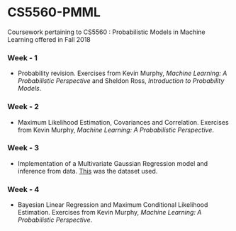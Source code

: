# CS5560-PMML
Coursework pertaining to CS5560 : Probabilistic Models in Machine Learning offered in Fall 2018

### Week - 1
+ Probability revision. Exercises from Kevin Murphy, _Machine Learning: A Probabilistic Perspective_ and Sheldon Ross, _Introduction to Probability Models_.

### Week - 2
+ Maximum Likelihood Estimation, Covariances and Correlation. Exercises from Kevin Murphy, _Machine Learning: A Probabilistic Perspective_.

### Week - 3
+ Implementation of a Multivariate Gaussian Regression model and inference from data. [This](http://archive.ics.uci.edu/ml/datasets/SGEMM+GPU+kernel+performance) was the dataset used.

### Week - 4
+ Bayesian Linear Regression and Maximum Conditional Likelihood Estimation. Exercises from Kevin Murphy, _Machine Learning: A Probabilistic Perspective_.
